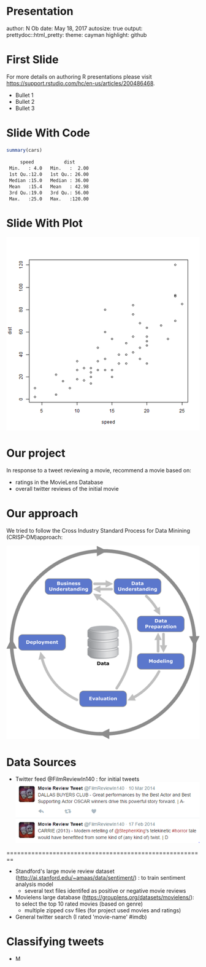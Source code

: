 Presentation
========================================================
author: N Ob
date: May 18, 2017
autosize: true
output:
  prettydoc::html_pretty:
    theme: cayman
    highlight: github

First Slide
========================================================

For more details on authoring R presentations please visit <https://support.rstudio.com/hc/en-us/articles/200486468>.

- Bullet 1
- Bullet 2
- Bullet 3

Slide With Code
========================================================


```r
summary(cars)
```

```
     speed           dist       
 Min.   : 4.0   Min.   :  2.00  
 1st Qu.:12.0   1st Qu.: 26.00  
 Median :15.0   Median : 36.00  
 Mean   :15.4   Mean   : 42.98  
 3rd Qu.:19.0   3rd Qu.: 56.00  
 Max.   :25.0   Max.   :120.00  
```

Slide With Plot
========================================================

![plot of chunk unnamed-chunk-2](Presentation-figure/unnamed-chunk-2-1.png)

Our project
========================================================
In response to a tweet reviewing a movie, recommend a movie based on:
- ratings in the MovieLens Database 
- overall twitter reviews of the initial movie


Our approach
========================================================
We tried to follow the Cross Industry Standard Process for Data Minining (CRISP-DM)approach:

![Dataminig Process Diagram](CRISP-DM_Process_Diagram.png)

Data Sources
========================================================

- Twitter feed @FilmReviewIn140 : for initial tweets
![FilmReviewIn140ex](FilmReviewIn140.PNG)


========================================================
- Standford's large movie review dataset (http://ai.stanford.edu/~amaas/data/sentiment/) : to train sentiment analysis model
  - several text files identifed as positive or negative movie reviews
- Movielens large database (https://grouplens.org/datasets/movielens/): to select the top 10 rated movies (based on genre)
  - multiple zipped csv files (for project used movies and ratings)
- General twitter search (I rated 'movie-name' #imdb)

Classifying tweets
========================================================
- M





